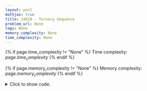 ```yaml
---
layout: post
mathjax: true
title: 1401B - Ternary Sequence
problem_url: None
tags: None
memory_complexity: None
time_complexity: None
---
```




{% if page.time_complexity != "None" %}
Time complexity: ${{ page.time_complexity }}$
{% endif %}

{% if page.memory_complexity != "None" %}
Memory complexity: ${{ page.memory_complexity }}$
{% endif %}

<details>
<summary>
<p style="display:inline">Click to show code.</p>
</summary>
```cpp
{% raw %}
using namespace std;
using ll = long long;
using ds = array<array<ll, 3>, 2>;
ll solve(ds s012)
{
    ll ans = 0;
    ll temp = min(s012[0][2], s012[1][1]);
    ans += 2 * temp;
    s012[0][2] -= temp;
    s012[1][1] -= temp;
    if (s012[0][2] > 0)
    {
        temp = min(s012[0][2], s012[1][2]);
        s012[0][2] -= temp;
        s012[1][2] -= temp;
    }
    if (s012[0][2] > 0)
    {
        temp = min(s012[0][2], s012[1][0]);
        s012[0][2] -= temp;
        s012[1][0] -= temp;
    }
    if (s012[1][2] > 0)
    {
        temp = min(s012[1][2], s012[0][0]);
        s012[1][2] -= temp;
        s012[0][0] -= temp;
    }
    if (s012[1][2] > 0)
    {
        temp = min(s012[1][2], s012[0][1]);
        ans -= 2 * temp;
        s012[1][2] -= temp;
        s012[0][1] -= temp;
    }
    return ans;
}
ll solve2(ds s012)
{
    ll a1 = min(s012[0][2], s012[1][1]);
    ll b0 = s012[1][0] + s012[1][1] - a1;
    ll b1 = max(min(s012[0][1] - b0, s012[1][2]), 0LL);
    return 2 * a1 - 2 * b1;
}
int main(void)
{
    int t;
    cin >> t;
    while (t--)
    {
        ds xyz;
        for (int s = 0; s < 2; ++s)
            for (int i = 0; i < 3; ++i)
                cin >> xyz[s][i];
        cout << solve2(xyz) << endl;
    }
    return 0;
}

{% endraw %}
```
</details>

